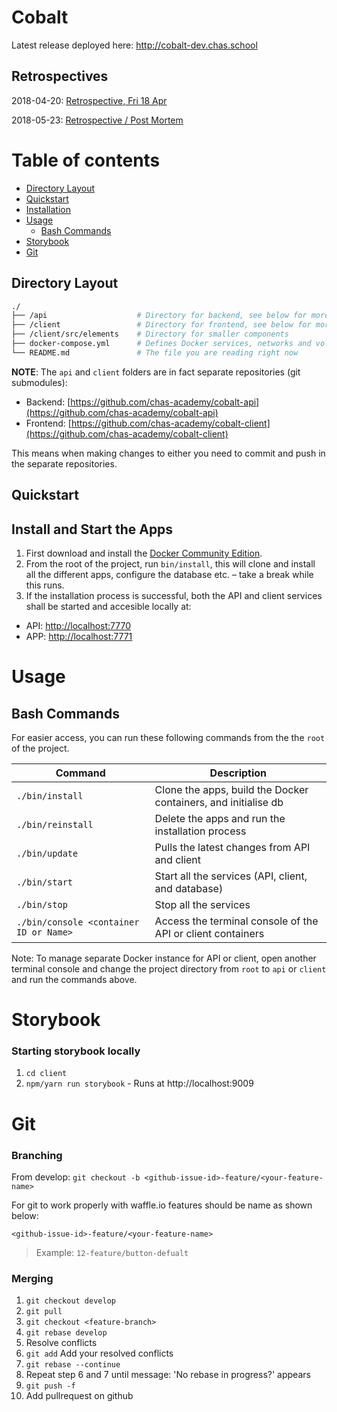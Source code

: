 # Cobalt

Latest release deployed here: http://cobalt-dev.chas.school

## Retrospectives

2018-04-20: [Retrospective, Fri 18 Apr](https://docs.google.com/document/d/1-92bxTM8nGuZrtYpmqrGB38ZoBNEBZ5O0U_xpF_lRxE/)

2018-05-23: [Retrospective / Post Mortem](https://docs.google.com/document/d/1Mogzr-l5HvJNeSf3L6EAb3h0JgqryJ1MxHLSvG4hNv0/)

# Table of contents

<!--ts-->

* [Directory Layout](#directory-layout)
* [Quickstart](#quickstart)
* [Installation](#installation)
* [Usage](#usage)
  * [Bash Commands](#bash-commands)
* [Storybook](#storybook)
* [Git](#git)

<!--te-->

## Directory Layout

```bash
./
├── /api                    # Directory for backend, see below for more detail (created when running /bin/install)
├── /client                 # Directory for frontend, see below for more detail (created when running /bin/install)
├── /client/src/elements    # Directory for smaller components
├── docker-compose.yml      # Defines Docker services, networks and volumes, do not touch unless you know what you are doing
└── README.md               # The file you are reading right now
```

**NOTE**: The `api` and `client` folders are in fact separate repositories (git submodules):

* Backend: [https://github.com/chas-academy/cobalt-api](https://github.com/chas-academy/cobalt-api)
* Frontend: [https://github.com/chas-academy/cobalt-client](https://github.com/chas-academy/cobalt-client)

This means when making changes to either you need to commit and push in the separate repositories.

## Quickstart

## Install and Start the Apps

1.  First download and install the [Docker Community Edition](https://www.docker.com/community-edition).
2.  From the root of the project, run `bin/install`, this will clone and install all the different apps, configure the database etc. – take a break while this runs.
3.  If the installation process is successful, both the API and client services shall be started and accesible locally at:

* API: <http://localhost:7770>
* APP: <http://localhost:7771>

# Usage

## Bash Commands

For easier access, you can run these following commands from the the `root` of the project.

| Command                                | Description                                                    |
| -------------------------------------- | -------------------------------------------------------------- |
| `./bin/install`                        | Clone the apps, build the Docker containers, and initialise db |
| `./bin/reinstall`                      | Delete the apps and run the installation process               |
| `./bin/update`                         | Pulls the latest changes from API and client                   |
| `./bin/start`                          | Start all the services (API, client, and database)             |
| `./bin/stop`                           | Stop all the services                                          |
| `./bin/console <container ID or Name>` | Access the terminal console of the API or client containers    |

Note: To manage separate Docker instance for API or client,
open another terminal console and change the project directory from `root` to `api` or `client` and run the commands above.

<!-- ### Database

| Command                         | Description                                               |
| ------------------------------- | --------------------------------------------------------- |
| `./bin/pg/resetdb`              | Drop and re-initialise database                           |
| `./bin/pg/migrate`              | Run new schema migration                                  |
| `./bin/pg/migrateundo`          | Revert the recent schema migration                        |
| `./bin/pg/seed <seed file>`     | Run specific data seed file with or without .js extension |
| `./bin/pg/seedundo <seed file>` | Revert the seed of specific data seed file                |
| `./bin/pg/psql`                 | Access the database console                               |

Note: Used `./bin/pg/psql <database container ID or Name>` to access the database console.
To run the commands above for separate API Docker instance, simply change the project directory from `root` to `api`. -->

# Storybook

### Starting storybook locally

1.  `cd client`
2.  `npm/yarn run storybook` - Runs at http://localhost:9009

# Git

### Branching

From develop: `git checkout -b <github-issue-id>-feature/<your-feature-name>`

For git to work properly with waffle.io features should be name as shown below:

`<github-issue-id>-feature/<your-feature-name>`

> Example: `12-feature/button-defualt`

### Merging

1. `git checkout develop`
2. `git pull`
3. `git checkout <feature-branch>`
4. `git rebase develop`
5. Resolve conflicts
6. `git add` Add your resolved conflicts
7. `git rebase --continue`
8. Repeat step 6 and 7 until message: 'No rebase in progress?' appears
9. `git push -f`
10. Add pullrequest on github





<!-- # Gitflow

## Installation

##### OSX

`brew install git-flow-avh`

or

`port install git-flow-avh`

##### Linux

`apt-get install git-flow`

##### Windows

`wget -q -O - --no-check-certificate https://raw.github.com/petervanderdoes/gitflow-avh/develop/contrib/gitflow-installer.sh install stable | bash`

> You need wget and util-linux to install git-flow.
> Docs : <a href="https://github.com/petervanderdoes/gitflow-avh/wiki">click here</a>

## Usage - Gitflow

### Initialize

Start using git-flow by initializing it inside an existing git repository:

`git flow init`

You'll have to answer a few questions regarding the naming conventions for your branches.
It's recommended to use the default values.

## Features

#### Start new feature

Development of new features starting from the 'develop' branch.

Start developing a new feature with:

`git flow feature start <YOUR-FEATURE-NAME>`

This action creates a new feature branch based on 'develop' and switches to it

#### Finish up a feature

Finish the development of a feature. This action performs the following:

* Merges <YOUR-FEATURE> into 'develop'
* Removes the feature branch
* Switches back to 'develop'

`git flow feature finish <YOUR-FEATURE-NAME>`

#### Publish a feature

Publish a feature to the remote server so it can be used by other users.

`git flow feature publish <YOUR-FEATURE-NAME>`

#### Getting a published feature

Get a feature published by another user.

`git flow feature pull origin <YOUR-FEATURE-NAME>`

## Make a release

#### Starting a release

To start a release, use the git flow release command. It creates a release branch created from the 'develop' branch.

`git flow release start RELEASE [BASE]`

It's wise to publish the release branch after creating it to allow release commits by other developers. Do it similar to feature publishing with the command:

`git flow release publish RELEASE`

You can track the release with the follow command:

`git flow release track RELEASE`

#### Finishing up a release

Finishing a release is one of the big steps in git branching. It performs several actions:

* Merges the release branch back to 'master'
* Tags the release with its name
* Back-merges the release into 'develop'

`git flow release finish RELEASE`

Don't forget to push your tags with:

`git push --tags`

## Hotfixes

#### Starting a hotfix

Like the other git flow commands, a hotfix is started with

`git flow hotfix start VERSION [BASENAME]`

#### Finishing a hotfix

By finishing a hotfix it gets merged back into develop and master. Additionally the master merge is tagged with the hotfix version.

`git flow hotfix finish VERSION`

#### Commands

<img src="https://danielkummer.github.io/git-flow-cheatsheet/img/git-flow-commands.png" />

For more details about gitflow <a href="https://github.com/petervanderdoes/gitflow-avh/wiki/Installation">click here</a> -->
